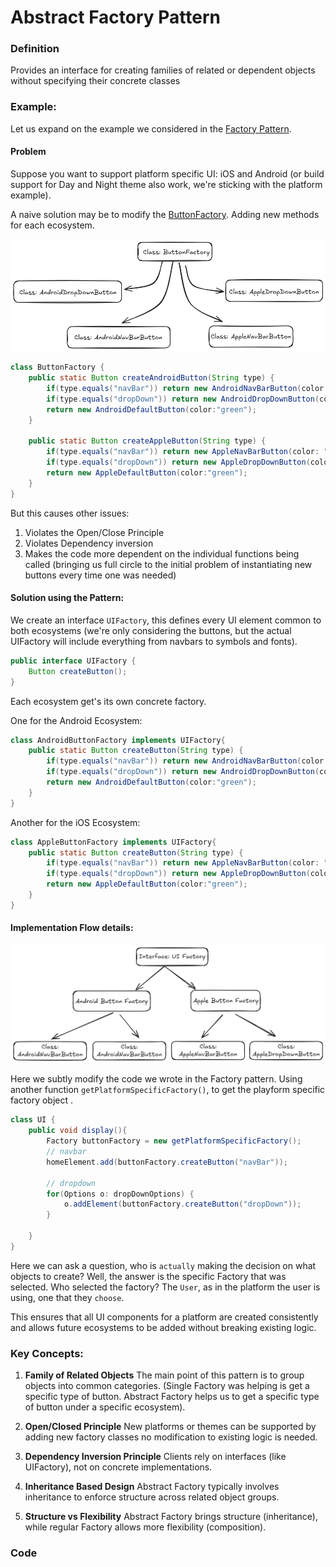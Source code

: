 # Abstract Factory Pattern
### Definition
Provides an interface for creating families of related or dependent objects without specifying their concrete classes

### Example: 
Let us expand on the example we considered in the [Factory Pattern](../Factory/Factory.md).

#### Problem
Suppose you want to support platform specific UI: iOS and Android (or build support for Day and Night theme also work, we're sticking with the platform example).

A naive solution may be to modify the [ButtonFactory](../Factory/Factory.md#L61). Adding new methods for each ecosystem. 

![image](../media/ProblemForFactory.png)

```java
class ButtonFactory {
    public static Button createAndroidButton(String type) {
        if(type.equals("navBar")) return new AndroidNavBarButton(color: "blue");
        if(type.equals("dropDown")) return new AndroidDropDownButton(color:"red");
        return new AndroidDefaultButton(color:"green");
    }
    
    public static Button createAppleButton(String type) {
        if(type.equals("navBar")) return new AppleNavBarButton(color: "blue");
        if(type.equals("dropDown")) return new AppleDropDownButton(color:"red");
        return new AppleDefaultButton(color:"green");
    }
}
```
But this causes other issues:

1. Violates the Open/Close Principle
2. Violates Dependency inversion
3. Makes the code more dependent on the individual functions being called (bringing us full circle to the initial problem of instantiating new buttons every time one was needed)


#### Solution using the Pattern:
We create an interface `UIFactory`, this defines every UI element common to both ecosystems (we're only considering the buttons, but the actual UIFactory will include everything from navbars to symbols and fonts).

```java
public interface UIFactory {
    Button createButton();
}
```

Each ecosystem get's its own concrete factory. 

One for the Android Ecosystem:

```java
class AndroidButtonFactory implements UIFactory{
    public static Button createButton(String type) {
        if(type.equals("navBar")) return new AndroidNavBarButton(color: "blue");
        if(type.equals("dropDown")) return new AndroidDropDownButton(color:"red");
        return new AndroidDefaultButton(color:"green");
    }
}
```

Another for the iOS Ecosystem:

```java
class AppleButtonFactory implements UIFactory{
    public static Button createButton(String type) {
        if(type.equals("navBar")) return new AppleNavBarButton(color: "blue");
        if(type.equals("dropDown")) return new AppleDropDownButton(color:"red");
        return new AppleDefaultButton(color:"green");
    }
}
```

#### Implementation Flow details:

![image](../media/AbstractFactory.png)


Here we subtly modify the code we wrote in the Factory pattern. Using another function `getPlatformSpecificFactory()`, to get the playform specific factory object .

```java
class UI {
    public void display(){
        Factory buttonFactory = new getPlatformSpecificFactory();
        // navbar
        homeElement.add(buttonFactory.createButton("navBar"));

        // dropdown
        for(Options o: dropDownOptions) {
            o.addElement(buttonFactory.createButton("dropDown")); 
        }

    }
}
```

Here we can ask a question, who is `actually` making the decision on what objects to create? 
Well, the answer is the specific Factory that was selected.
Who selected the factory? The `User`, as in the platform the user is using, one that they `choose`.

This ensures that all UI components for a platform are created consistently and allows future ecosystems to be added without breaking existing logic.

### Key Concepts:
1. **Family of Related Objects**
The main point of this pattern is to group objects into common categories. (Single Factory was helping is get a specific type of button. Abstract Factory helps us to get a specific type of button under a specific ecosystem).

2. **Open/Closed Principle**
New platforms or themes can be supported by adding new factory classes no modification to existing logic is needed.

3. **Dependency Inversion Principle**
Clients rely on interfaces (like UIFactory), not on concrete implementations.

4. **Inheritance Based Design**
Abstract Factory typically involves inheritance to enforce structure across related object groups.

5. **Structure vs Flexibility**
Abstract Factory brings structure (inheritance), while regular Factory allows more flexibility (composition).

### Code
